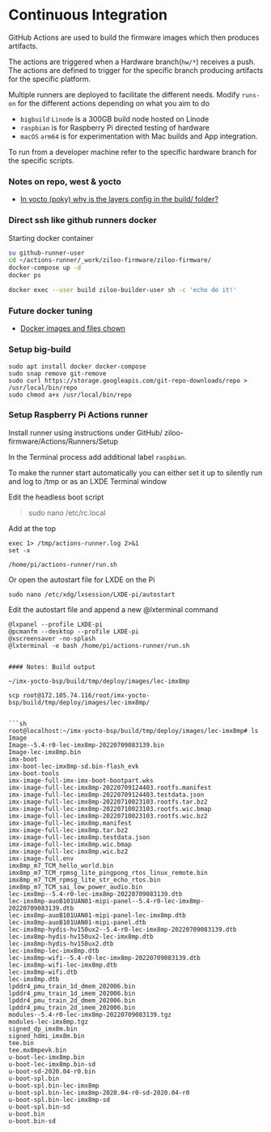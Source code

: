 # Continuous Integration

GitHub Actions are used to build the firmware images which then produces artifacts.

The actions are triggered when a Hardware branch(`hw/*`) receives a push.
The actions are defined to trigger for the specific branch producing artifacts for the specific platform.

Multiple runners are deployed to facilitate the different needs.
Modify `runs-on` for the different actions depending on what you aim to do

- `bigbuild` `Linode` is a 300GB build node hosted on Linode
- `raspbian` is for Raspberry Pi directed testing of hardware
- `macOS` `arm64` is for experimentation with Mac builds and App integration.

To run from a developer machine refer to the specific hardware branch for the specific scripts.

### Notes on repo, west & yocto

- [In yocto (poky) why is the layers config in the build/ folder?](https://stackoverflow.com/questions/45864903/in-yocto-poky-why-is-the-layers-config-in-the-build-folder)


### Direct ssh like github runners docker

Starting docker container

```sh
su github-runner-user
cd ~/actions-runner/_work/ziloo-firmware/ziloo-firmware/
docker-compose up -d
docker ps
```

```sh
docker exec --user build ziloo-builder-user sh -c 'echo do it!'
```


### Future docker tuning

- [Docker images and files chown](https://blog.mornati.net/docker-images-and-files-chown)


### Setup big-build

    sudo apt install docker docker-compose
    sudo snap remove git-remove
    sudo curl https://storage.googleapis.com/git-repo-downloads/repo > /usr/local/bin/repo
    sudo chmod a+x /usr/local/bin/repo




### Setup Raspberry Pi Actions runner

Install runner using instructions under GitHub/ ziloo-firmware/Actions/Runners/Setup

In the Terminal process add additional label `raspbian`.

To make the runner start automatically you can either set it up to silently run and log to /tmp or as an LXDE Terminal window

Edit the headless boot script

> sudo nano /etc/rc.local

Add at the top

```shell
exec 1> /tmp/actions-runner.log 2>&1
set -x

/home/pi/actions-runner/run.sh
```

Or open the autostart file for LXDE on the Pi

```
sudo nano /etc/xdg/lxsession/LXDE-pi/autostart
```

Edit the autostart file and append a new @lxterminal command

```
@lxpanel --profile LXDE-pi
@pcmanfm --desktop --profile LXDE-pi
@xscreensaver -no-splash
@lxterminal -e bash /home/pi/actions-runner/run.sh


#### Notes: Build output

~/imx-yocto-bsp/build/tmp/deploy/images/lec-imx8mp

scp root@172.105.74.116/root/imx-yocto-bsp/build/tmp/deploy/images/lec-imx8mp/


```sh
root@localhost:~/imx-yocto-bsp/build/tmp/deploy/images/lec-imx8mp# ls
Image
Image--5.4-r0-lec-imx8mp-20220709083139.bin
Image-lec-imx8mp.bin
imx-boot
imx-boot-lec-imx8mp-sd.bin-flash_evk
imx-boot-tools
imx-image-full-imx-imx-boot-bootpart.wks
imx-image-full-lec-imx8mp-20220709124403.rootfs.manifest
imx-image-full-lec-imx8mp-20220709124403.testdata.json
imx-image-full-lec-imx8mp-20220710023103.rootfs.tar.bz2
imx-image-full-lec-imx8mp-20220710023103.rootfs.wic.bmap
imx-image-full-lec-imx8mp-20220710023103.rootfs.wic.bz2
imx-image-full-lec-imx8mp.manifest
imx-image-full-lec-imx8mp.tar.bz2
imx-image-full-lec-imx8mp.testdata.json
imx-image-full-lec-imx8mp.wic.bmap
imx-image-full-lec-imx8mp.wic.bz2
imx-image-full.env
imx8mp_m7_TCM_hello_world.bin
imx8mp_m7_TCM_rpmsg_lite_pingpong_rtos_linux_remote.bin
imx8mp_m7_TCM_rpmsg_lite_str_echo_rtos.bin
imx8mp_m7_TCM_sai_low_power_audio.bin
lec-imx8mp--5.4-r0-lec-imx8mp-20220709083139.dtb
lec-imx8mp-auoB101UAN01-mipi-panel--5.4-r0-lec-imx8mp-20220709083139.dtb
lec-imx8mp-auoB101UAN01-mipi-panel-lec-imx8mp.dtb
lec-imx8mp-auoB101UAN01-mipi-panel.dtb
lec-imx8mp-hydis-hv150ux2--5.4-r0-lec-imx8mp-20220709083139.dtb
lec-imx8mp-hydis-hv150ux2-lec-imx8mp.dtb
lec-imx8mp-hydis-hv150ux2.dtb
lec-imx8mp-lec-imx8mp.dtb
lec-imx8mp-wifi--5.4-r0-lec-imx8mp-20220709083139.dtb
lec-imx8mp-wifi-lec-imx8mp.dtb
lec-imx8mp-wifi.dtb
lec-imx8mp.dtb
lpddr4_pmu_train_1d_dmem_202006.bin
lpddr4_pmu_train_1d_imem_202006.bin
lpddr4_pmu_train_2d_dmem_202006.bin
lpddr4_pmu_train_2d_imem_202006.bin
modules--5.4-r0-lec-imx8mp-20220709083139.tgz
modules-lec-imx8mp.tgz
signed_dp_imx8m.bin
signed_hdmi_imx8m.bin
tee.bin
tee.mx8mpevk.bin
u-boot-lec-imx8mp.bin
u-boot-lec-imx8mp.bin-sd
u-boot-sd-2020.04-r0.bin
u-boot-spl.bin
u-boot-spl.bin-lec-imx8mp
u-boot-spl.bin-lec-imx8mp-2020.04-r0-sd-2020.04-r0
u-boot-spl.bin-lec-imx8mp-sd
u-boot-spl.bin-sd
u-boot.bin
u-boot.bin-sd
```
